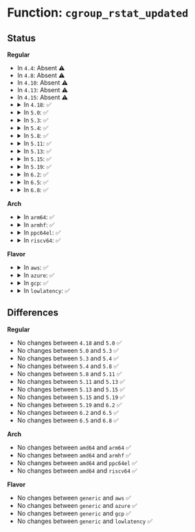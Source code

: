 # Function: <code>cgroup_rstat_updated</code>

## Status
<b>Regular</b>
<ul>
<li>
In <code>4.4</code>: Absent ⚠️
</li>
<li>
In <code>4.8</code>: Absent ⚠️
</li>
<li>
In <code>4.10</code>: Absent ⚠️
</li>
<li>
In <code>4.13</code>: Absent ⚠️
</li>
<li>
In <code>4.15</code>: Absent ⚠️
</li>
<li>
<details>
<summary>In <code>4.18</code>: ✅</summary>

```c
void cgroup_rstat_updated(struct cgroup *cgrp, int cpu);
```

**Collision:** Unique Global

**Inline:** No

**Transformation:** False

**Instances:**

```
In kernel/cgroup/rstat.c (ffffffff81143af0)
Location: kernel/cgroup/rstat.c:24
Inline: False
Direct callers:
  - kernel/cgroup/rstat.c:__cgroup_account_cputime_field
  - kernel/cgroup/rstat.c:__cgroup_account_cputime
```
**Symbols:**

```
ffffffff81143af0-ffffffff81143bef: cgroup_rstat_updated (STB_GLOBAL)
```
</details>
</li>
<li>
<details>
<summary>In <code>5.0</code>: ✅</summary>

```c
void cgroup_rstat_updated(struct cgroup *cgrp, int cpu);
```

**Collision:** Unique Global

**Inline:** No

**Transformation:** False

**Instances:**

```
In kernel/cgroup/rstat.c (ffffffff8114f600)
Location: kernel/cgroup/rstat.c:24
Inline: False
Direct callers:
  - kernel/cgroup/rstat.c:__cgroup_account_cputime_field
  - kernel/cgroup/rstat.c:__cgroup_account_cputime
```
**Symbols:**

```
ffffffff8114f600-ffffffff8114f6ff: cgroup_rstat_updated (STB_GLOBAL)
```
</details>
</li>
<li>
<details>
<summary>In <code>5.3</code>: ✅</summary>

```c
void cgroup_rstat_updated(struct cgroup *cgrp, int cpu);
```

**Collision:** Unique Global

**Inline:** No

**Transformation:** False

**Instances:**

```
In kernel/cgroup/rstat.c (ffffffff8115b540)
Location: kernel/cgroup/rstat.c:25
Inline: False
Direct callers:
  - kernel/cgroup/rstat.c:__cgroup_account_cputime_field
  - kernel/cgroup/rstat.c:__cgroup_account_cputime
```
**Symbols:**

```
ffffffff8115b540-ffffffff8115b5fe: cgroup_rstat_updated (STB_GLOBAL)
```
</details>
</li>
<li>
<details>
<summary>In <code>5.4</code>: ✅</summary>

```c
void cgroup_rstat_updated(struct cgroup *cgrp, int cpu);
```

**Collision:** Unique Global

**Inline:** No

**Transformation:** False

**Instances:**

```
In kernel/cgroup/rstat.c (ffffffff81167160)
Location: kernel/cgroup/rstat.c:25
Inline: False
Direct callers:
  - kernel/cgroup/rstat.c:__cgroup_account_cputime_field
  - kernel/cgroup/rstat.c:__cgroup_account_cputime
```
**Symbols:**

```
ffffffff81167160-ffffffff8116721d: cgroup_rstat_updated (STB_GLOBAL)
```
</details>
</li>
<li>
<details>
<summary>In <code>5.8</code>: ✅</summary>

```c
void cgroup_rstat_updated(struct cgroup *cgrp, int cpu);
```

**Collision:** Unique Global

**Inline:** No

**Transformation:** False

**Instances:**

```
In kernel/cgroup/rstat.c (ffffffff81178890)
Location: kernel/cgroup/rstat.c:25
Inline: False
Direct callers:
  - kernel/cgroup/rstat.c:__cgroup_account_cputime_field
  - kernel/cgroup/rstat.c:__cgroup_account_cputime
  - block/blk-core.c:blkcg_bio_issue_check
```
**Symbols:**

```
ffffffff81178890-ffffffff81178942: cgroup_rstat_updated (STB_GLOBAL)
```
</details>
</li>
<li>
<details>
<summary>In <code>5.11</code>: ✅</summary>

```c
void cgroup_rstat_updated(struct cgroup *cgrp, int cpu);
```

**Collision:** Unique Global

**Inline:** No

**Transformation:** False

**Instances:**

```
In kernel/cgroup/rstat.c (ffffffff81175910)
Location: kernel/cgroup/rstat.c:25
Inline: False
Direct callers:
  - kernel/cgroup/rstat.c:__cgroup_account_cputime_field
  - kernel/cgroup/rstat.c:__cgroup_account_cputime
  - block/blk-cgroup.c:blk_cgroup_bio_start
```
**Symbols:**

```
ffffffff81175910-ffffffff811759c2: cgroup_rstat_updated (STB_GLOBAL)
```
</details>
</li>
<li>
<details>
<summary>In <code>5.13</code>: ✅</summary>

```c
void cgroup_rstat_updated(struct cgroup *cgrp, int cpu);
```

**Collision:** Unique Global

**Inline:** No

**Transformation:** False

**Instances:**

```
In kernel/cgroup/rstat.c (ffffffff81176470)
Location: kernel/cgroup/rstat.c:25
Inline: False
Direct callers:
  - kernel/cgroup/rstat.c:__cgroup_account_cputime_field
  - kernel/cgroup/rstat.c:__cgroup_account_cputime
  - mm/memcontrol.c:mem_cgroup_move_charge_pte_range
  - mm/memcontrol.c:mem_cgroup_move_charge_pte_range
  - block/blk-cgroup.c:blk_cgroup_bio_start
```
**Symbols:**

```
ffffffff81176470-ffffffff81176538: cgroup_rstat_updated (STB_GLOBAL)
```
</details>
</li>
<li>
<details>
<summary>In <code>5.15</code>: ✅</summary>

```c
void cgroup_rstat_updated(struct cgroup *cgrp, int cpu);
```

**Collision:** Unique Global

**Inline:** No

**Transformation:** False

**Instances:**

```
In kernel/cgroup/rstat.c (ffffffff8119db90)
Location: kernel/cgroup/rstat.c:25
Inline: False
Direct callers:
  - kernel/cgroup/rstat.c:__cgroup_account_cputime_field
  - kernel/cgroup/rstat.c:__cgroup_account_cputime
  - mm/memcontrol.c:__mod_memcg_lruvec_state
  - block/blk-cgroup.c:blk_cgroup_bio_start
```
**Symbols:**

```
ffffffff8119db90-ffffffff8119dd56: cgroup_rstat_updated (STB_GLOBAL)
```
</details>
</li>
<li>
<details>
<summary>In <code>5.19</code>: ✅</summary>

```c
void cgroup_rstat_updated(struct cgroup *cgrp, int cpu);
```

**Collision:** Unique Global

**Inline:** No

**Transformation:** False

**Instances:**

```
In kernel/cgroup/rstat.c (ffffffff811cde40)
Location: kernel/cgroup/rstat.c:25
Inline: False
Direct callers:
  - kernel/cgroup/rstat.c:__cgroup_account_cputime_field
  - kernel/cgroup/rstat.c:__cgroup_account_cputime
  - mm/memcontrol.c:mem_cgroup_charge_statistics
  - mm/memcontrol.c:__mod_memcg_lruvec_state
  - block/blk-cgroup.c:blk_cgroup_bio_start
```
**Symbols:**

```
ffffffff811cde40-ffffffff811ce018: cgroup_rstat_updated (STB_GLOBAL)
```
</details>
</li>
<li>
<details>
<summary>In <code>6.2</code>: ✅</summary>

```c
void cgroup_rstat_updated(struct cgroup *cgrp, int cpu);
```

**Collision:** Unique Global

**Inline:** No

**Transformation:** False

**Instances:**

```
In kernel/cgroup/rstat.c (ffffffff812110f0)
Location: kernel/cgroup/rstat.c:29
Inline: False
Direct callers:
  - kernel/cgroup/rstat.c:__cgroup_account_cputime_field
  - kernel/cgroup/rstat.c:__cgroup_account_cputime
  - mm/memcontrol.c:__count_memcg_events
  - mm/memcontrol.c:__mod_memcg_lruvec_state
  - block/blk-cgroup.c:blk_cgroup_bio_start
```
**Symbols:**

```
ffffffff812110f0-ffffffff812112c8: cgroup_rstat_updated (STB_GLOBAL)
```
</details>
</li>
<li>
<details>
<summary>In <code>6.5</code>: ✅</summary>

```c
void cgroup_rstat_updated(struct cgroup *cgrp, int cpu);
```

**Collision:** Unique Global

**Inline:** No

**Transformation:** False

**Instances:**

```
In kernel/cgroup/rstat.c (ffffffff81226af0)
Location: kernel/cgroup/rstat.c:29
Inline: False
Direct callers:
  - kernel/cgroup/rstat.c:__cgroup_account_cputime_field
  - kernel/cgroup/rstat.c:__cgroup_account_cputime
  - mm/memcontrol.c:__count_memcg_events
  - mm/memcontrol.c:__mod_memcg_lruvec_state
  - block/blk-cgroup.c:blk_cgroup_bio_start
```
**Symbols:**

```
ffffffff81226af0-ffffffff81226cc8: cgroup_rstat_updated (STB_GLOBAL)
```
</details>
</li>
<li>
<details>
<summary>In <code>6.8</code>: ✅</summary>

```c
void cgroup_rstat_updated(struct cgroup *cgrp, int cpu);
```

**Collision:** Unique Global

**Inline:** No

**Transformation:** False

**Instances:**

```
In kernel/cgroup/rstat.c (ffffffff8123e760)
Location: kernel/cgroup/rstat.c:29
Inline: False
Direct callers:
  - kernel/cgroup/rstat.c:__cgroup_account_cputime_field
  - kernel/cgroup/rstat.c:__cgroup_account_cputime
  - mm/memcontrol.c:__count_memcg_events
  - mm/memcontrol.c:__mod_memcg_lruvec_state
  - block/blk-cgroup.c:blk_cgroup_bio_start
```
**Symbols:**

```
ffffffff8123e760-ffffffff8123e94d: cgroup_rstat_updated (STB_GLOBAL)
```
</details>
</li>
</ul>
<b>Arch</b>
<ul>
<li>
<details>
<summary>In <code>arm64</code>: ✅</summary>

```c
void cgroup_rstat_updated(struct cgroup *cgrp, int cpu);
```

**Collision:** Unique Global

**Inline:** No

**Transformation:** False

**Instances:**

```
In kernel/cgroup/rstat.c (ffff8000101d94c8)
Location: kernel/cgroup/rstat.c:25
Inline: False
```
**Symbols:**

```
ffff8000101d94c8-ffff8000101d95f8: cgroup_rstat_updated (STB_GLOBAL)
```
</details>
</li>
<li>
<details>
<summary>In <code>armhf</code>: ✅</summary>

```c
void cgroup_rstat_updated(struct cgroup *cgrp, int cpu);
```

**Collision:** Unique Global

**Inline:** No

**Transformation:** False

**Instances:**

```
In kernel/cgroup/rstat.c (c041be68)
Location: kernel/cgroup/rstat.c:25
Inline: False
Direct callers:
  - kernel/cgroup/rstat.c:__cgroup_account_cputime_field
  - kernel/cgroup/rstat.c:__cgroup_account_cputime
```
**Symbols:**

```
c041be68-c041bf24: cgroup_rstat_updated (STB_GLOBAL)
```
</details>
</li>
<li>
<details>
<summary>In <code>ppc64el</code>: ✅</summary>

```c
void cgroup_rstat_updated(struct cgroup *cgrp, int cpu);
```

**Collision:** Unique Global

**Inline:** No

**Transformation:** False

**Instances:**

```
In kernel/cgroup/rstat.c (c0000000002465d0)
Location: kernel/cgroup/rstat.c:25
Inline: False
Direct callers:
  - kernel/cgroup/rstat.c:__cgroup_account_cputime_field
  - kernel/cgroup/rstat.c:__cgroup_account_cputime_field
  - kernel/cgroup/rstat.c:__cgroup_account_cputime
```
**Symbols:**

```
c0000000002465d0-c0000000002466e8: cgroup_rstat_updated (STB_GLOBAL)
```
</details>
</li>
<li>
<details>
<summary>In <code>riscv64</code>: ✅</summary>

```c
void cgroup_rstat_updated(struct cgroup *cgrp, int cpu);
```

**Collision:** Unique Global

**Inline:** No

**Transformation:** False

**Instances:**

```
In kernel/cgroup/rstat.c (ffffffe000151fb0)
Location: kernel/cgroup/rstat.c:25
Inline: False
Direct callers:
  - kernel/cgroup/rstat.c:__cgroup_account_cputime_field
  - kernel/cgroup/rstat.c:__cgroup_account_cputime
```
**Symbols:**

```
ffffffe000151fb0-ffffffe000152072: cgroup_rstat_updated (STB_GLOBAL)
```
</details>
</li>
</ul>
<b>Flavor</b>
<ul>
<li>
<details>
<summary>In <code>aws</code>: ✅</summary>

```c
void cgroup_rstat_updated(struct cgroup *cgrp, int cpu);
```

**Collision:** Unique Global

**Inline:** No

**Transformation:** False

**Instances:**

```
In kernel/cgroup/rstat.c (ffffffff8115f780)
Location: kernel/cgroup/rstat.c:25
Inline: False
Direct callers:
  - kernel/cgroup/rstat.c:__cgroup_account_cputime_field
  - kernel/cgroup/rstat.c:__cgroup_account_cputime
```
**Symbols:**

```
ffffffff8115f780-ffffffff8115f83d: cgroup_rstat_updated (STB_GLOBAL)
```
</details>
</li>
<li>
<details>
<summary>In <code>azure</code>: ✅</summary>

```c
void cgroup_rstat_updated(struct cgroup *cgrp, int cpu);
```

**Collision:** Unique Global

**Inline:** No

**Transformation:** False

**Instances:**

```
In kernel/cgroup/rstat.c (ffffffff81152a10)
Location: kernel/cgroup/rstat.c:25
Inline: False
Direct callers:
  - kernel/cgroup/rstat.c:__cgroup_account_cputime_field
  - kernel/cgroup/rstat.c:__cgroup_account_cputime
```
**Symbols:**

```
ffffffff81152a10-ffffffff81152acd: cgroup_rstat_updated (STB_GLOBAL)
```
</details>
</li>
<li>
<details>
<summary>In <code>gcp</code>: ✅</summary>

```c
void cgroup_rstat_updated(struct cgroup *cgrp, int cpu);
```

**Collision:** Unique Global

**Inline:** No

**Transformation:** False

**Instances:**

```
In kernel/cgroup/rstat.c (ffffffff8115d550)
Location: kernel/cgroup/rstat.c:25
Inline: False
Direct callers:
  - kernel/cgroup/rstat.c:__cgroup_account_cputime_field
  - kernel/cgroup/rstat.c:__cgroup_account_cputime
```
**Symbols:**

```
ffffffff8115d550-ffffffff8115d60d: cgroup_rstat_updated (STB_GLOBAL)
```
</details>
</li>
<li>
<details>
<summary>In <code>lowlatency</code>: ✅</summary>

```c
void cgroup_rstat_updated(struct cgroup *cgrp, int cpu);
```

**Collision:** Unique Global

**Inline:** No

**Transformation:** False

**Instances:**

```
In kernel/cgroup/rstat.c (ffffffff8116a790)
Location: kernel/cgroup/rstat.c:25
Inline: False
```
**Symbols:**

```
ffffffff8116a790-ffffffff8116a84d: cgroup_rstat_updated (STB_GLOBAL)
```
</details>
</li>
</ul>

## Differences
<b>Regular</b>
<ul>
<li>
No changes between <code>4.18</code> and <code>5.0</code> ✅
</li>
<li>
No changes between <code>5.0</code> and <code>5.3</code> ✅
</li>
<li>
No changes between <code>5.3</code> and <code>5.4</code> ✅
</li>
<li>
No changes between <code>5.4</code> and <code>5.8</code> ✅
</li>
<li>
No changes between <code>5.8</code> and <code>5.11</code> ✅
</li>
<li>
No changes between <code>5.11</code> and <code>5.13</code> ✅
</li>
<li>
No changes between <code>5.13</code> and <code>5.15</code> ✅
</li>
<li>
No changes between <code>5.15</code> and <code>5.19</code> ✅
</li>
<li>
No changes between <code>5.19</code> and <code>6.2</code> ✅
</li>
<li>
No changes between <code>6.2</code> and <code>6.5</code> ✅
</li>
<li>
No changes between <code>6.5</code> and <code>6.8</code> ✅
</li>
</ul>
<b>Arch</b>
<ul>
<li>
No changes between <code>amd64</code> and <code>arm64</code> ✅
</li>
<li>
No changes between <code>amd64</code> and <code>armhf</code> ✅
</li>
<li>
No changes between <code>amd64</code> and <code>ppc64el</code> ✅
</li>
<li>
No changes between <code>amd64</code> and <code>riscv64</code> ✅
</li>
</ul>
<b>Flavor</b>
<ul>
<li>
No changes between <code>generic</code> and <code>aws</code> ✅
</li>
<li>
No changes between <code>generic</code> and <code>azure</code> ✅
</li>
<li>
No changes between <code>generic</code> and <code>gcp</code> ✅
</li>
<li>
No changes between <code>generic</code> and <code>lowlatency</code> ✅
</li>
</ul>
